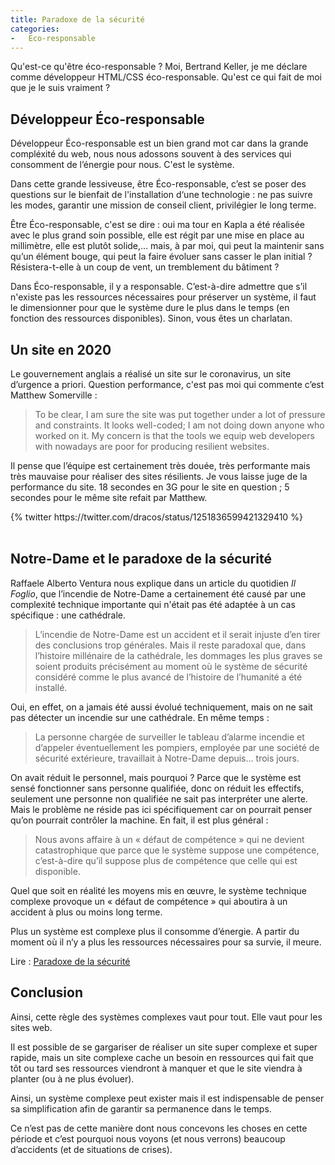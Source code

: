 ```yaml
---
title: Paradoxe de la sécurité
categories:
-   Eco-responsable
---
```


Qu'est-ce qu'être éco-responsable ? Moi, Bertrand Keller, je me déclare comme développeur HTML/CSS éco-responsable. Qu'est ce qui fait de moi que je le suis vraiment ?

## Développeur Éco-responsable

Développeur Éco-responsable est un bien grand mot car dans la grande compléxité du web, nous nous adossons souvent à des services qui consomment de l’énergie pour nous. C'est le système.

Dans cette grande lessiveuse, être Éco-responsable, c’est se poser des questions sur le bienfait de l'installation d‘une technologie : ne pas suivre les modes, garantir une mission de conseil client, privilégier le long terme.

Être Éco-responsable, c'est se dire : oui ma tour en Kapla a été réalisée avec le plus grand soin possible, elle est régit par une mise en place au millimètre, elle est plutôt solide,… mais, à par moi, qui peut la maintenir sans qu’un élément bouge, qui peut la faire évoluer sans casser le plan initial ? Résistera-t-elle à un coup de vent, un tremblement du bâtiment ?

Dans Éco-responsable, il y a responsable. C’est-à-dire admettre que s’il n'existe pas les ressources nécessaires pour préserver un système, il faut le dimensionner pour que le système dure le plus dans le temps (en fonction des ressources disponibles). Sinon, vous êtes un charlatan.

## Un site en 2020

Le gouvernement anglais a réalisé un site sur le coronavirus, un site d’urgence a priori. Question performance, c'est pas moi qui commente c’est Matthew Somerville :

> To be clear, I am sure the site was put together under a lot of pressure and constraints. It looks well-coded; I am not doing down anyone who worked on it. My concern is that the tools we equip web developers with nowadays are poor for producing resilient websites.

Il pense que l’équipe est certainement très douée, très performante mais très mauvaise pour réaliser des sites résilients. Je vous laisse juge de la performance du site. 18 secondes en 3G pour le site en question ; 5 secondes pour le même site refait par Matthew.

<div class="center">
	{% twitter https://twitter.com/dracos/status/1251836599421329410 %}
</div>
<br>

## Notre-Dame et le paradoxe de la sécurité

Raffaele Alberto Ventura nous explique dans un article du quotidien *Il Foglio*, que l’incendie de Notre-Dame a certainement été causé par une complexité technique importante qui n'était pas été adaptée à un cas spécifique : une cathédrale.

> L’incendie de Notre-Dame est un accident et il serait injuste d’en tirer des conclusions trop générales. Mais il reste paradoxal que, dans l’histoire millénaire de la cathédrale, les dommages les plus graves se soient produits précisément au moment où le système de sécurité considéré comme le plus avancé de l’histoire de l’humanité a été installé.

Oui, en effet, on a jamais été aussi évolué techniquement, mais on ne sait pas détecter un incendie sur une cathédrale. En même temps :

> La personne chargée de surveiller le tableau d’alarme incendie et d’appeler éventuellement les pompiers, employée par une société de sécurité extérieure, travaillait à Notre-Dame depuis… trois jours.

On avait réduit le personnel, mais pourquoi ? Parce que le système est sensé fonctionner sans personne qualifiée, donc on réduit les effectifs, seulement une personne non qualifiée ne sait pas interpréter une alerte. Mais le problème ne réside pas ici spécifiquement car on pourrait penser qu’on pourrait contrôler la machine. En fait, il est plus général :

> Nous avons affaire à un « défaut de compétence » qui ne devient catastrophique que parce que le système suppose une compétence, c’est-à-dire qu’il suppose plus de compétence que celle qui est disponible.

Quel que soit en réalité les moyens mis en œuvre, le système technique complexe provoque un « défaut de compétence » qui aboutira à un accident à plus ou moins long terme.

Plus un système est complexe plus il consomme d’énergie. A partir du moment où il n‘y a plus les ressources nécessaires pour sa survie, il meure.

Lire : [Paradoxe de la sécurité](https://legrandcontinent.eu/fr/2020/04/14/notre-dame-raffaele-ventura/)

## Conclusion

Ainsi, cette règle des systèmes complexes vaut pour tout. Elle vaut pour les sites web.

Il est possible de se gargariser de réaliser un site super complexe et super rapide, mais un site complexe cache un besoin en ressources qui fait que tôt ou tard ses ressources viendront à manquer et que le site viendra à planter (ou à ne plus évoluer).

Ainsi, un système complexe peut exister mais il est indispensable de penser sa simplification afin de garantir sa permanence dans le temps.

Ce n’est pas de cette manière dont nous concevons les choses en cette période et c’est pourquoi nous voyons (et nous verrons) beaucoup d’accidents (et de situations de crises).

